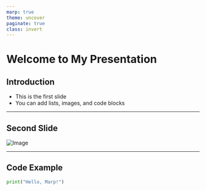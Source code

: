 ```yaml
---
marp: true
theme: uncover
paginate: true
class: invert
---
```


<!--
candidate themes
beam
gaia
uncover
-->

# Welcome to My Presentation

## Introduction

- This is the first slide
- You can add lists, images, and code blocks

---

## Second Slide

![Image](https://example.com/image.jpg)

---

## Code Example

```python
print("Hello, Marp!")
```
